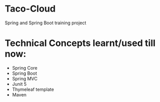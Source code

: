 # Taco-Cloud
Spring and Spring Boot training project

# Technical Concepts learnt/used till now:
* Spring Core
* Spring Boot
* Spring MVC
* Junit 5
* Thymeleaf template
* Maven
